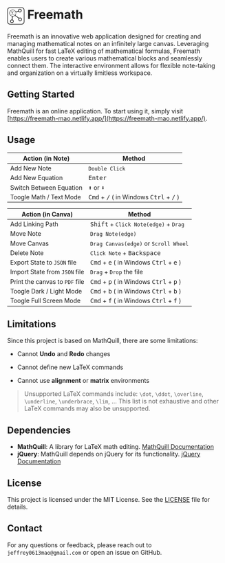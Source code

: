 # <img src="src/img/freemath.light.png" width="40px" style="vertical-align:top"> Freemath

Freemath is an innovative web application designed for creating and managing mathematical notes on an infinitely large canvas. Leveraging MathQuill for fast LaTeX editing of mathematical formulas, Freemath enables users to create various mathematical blocks and seamlessly connect them. The interactive environment allows for flexible note-taking and organization on a virtually limitless workspace.

## Getting Started

Freemath is an online application. To start using it, simply visit [https://freemath-mao.netlify.app/](https://freemath-mao.netlify.app/).

## Usage

| Action (in Note)               | Method                                                       |
| ------------------------------ | ------------------------------------------------------------ |
| Add New Note                   | `Double Click`                                               |
| Add New Equation               | <kbd>Enter</kbd>                                             |
| Switch Between Equation        | <kbd>⬆</kbd> or <kbd>⬇</kbd>                                 |
| Toogle Math / Text Mode        | <kbd>Cmd</kbd> + <kbd>/</kbd> ( in Windows <kbd>Ctrl</kbd> + <kbd>/</kbd> ) |

| Action (in Canva)           | Method                                                   |
| ------------------------------ | ------------------------------------------------------------ |
| Add Linking Path               | <kbd>Shift</kbd> + `Click Note(edge)` + `Drag`               |
| Move Note                      | `Drag Note(edge)`                                            |
| Move Canvas                    | `Drag Canvas(edge)` or `Scroll Wheel`                        |
| Delete Note                    | `Click Note` + <kbd>Backspace</kbd>                          |
| Export State to `JSON` file    | <kbd>Cmd</kbd> + <kbd>e</kbd> ( in Windows <kbd>Ctrl</kbd> + <kbd>e</kbd> ) |
| Import State from `JSON` file  | `Drag` + `Drop` the file                                     |
| Print the canvas to `PDF` file | <kbd>Cmd</kbd> + <kbd>p</kbd> ( in Windows <kbd>Ctrl</kbd> + <kbd>p</kbd> ) |
| Toogle Dark / Light Mode       | <kbd>Cmd</kbd> + <kbd>b</kbd> ( in Windows <kbd>Ctrl</kbd> + <kbd>b</kbd> ) |
| Toogle Full Screen Mode        | <kbd>Cmd</kbd> + <kbd>f</kbd> ( in Windows <kbd>Ctrl</kbd> + <kbd>f</kbd> ) |

## Limitations

Since this project is based on MathQuill, there are some limitations:

- Cannot **Undo** and **Redo** changes

- Cannot define new LaTeX commands

- Cannot use **alignment** or **matrix** environments

> Unsupported LaTeX commands include: `\dot`, `\ddot`, `\overline`, `\underline`, `\underbrace`, `\lim`, ...
> This list is not exhaustive and other LaTeX commands may also be unsupported.

## Dependencies

- **MathQuill**: A library for LaTeX math editing. [MathQuill Documentation](https://github.com/mathquill/mathquill) 
- **jQuery**: MathQuill depends on jQuery for its functionality. [jQuery Documentation](https://jquery.com/)

## License

This project is licensed under the MIT License. See the [LICENSE](LICENSE) file for details.

## Contact

For any questions or feedback, please reach out to `jeffrey0613mao@gmail.com` or open an issue on GitHub.
